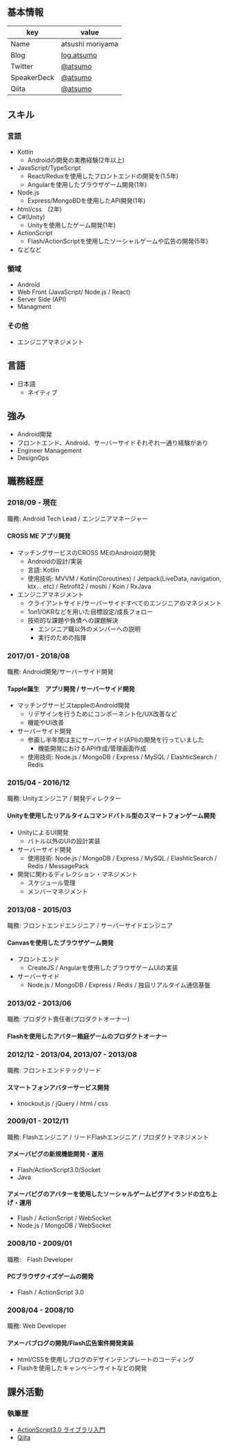 ## 基本情報

|key|value|
|---|-----|
|Name|atsushi moriyama|
|Blog|[log.atsumo](http://atsumo.hatenablog.com/)|
|Twitter|[@atsumo](https://twitter.com/atsumo)|
|SpeakerDeck|[@atsumo](https://speakerdeck.com/atsumo)|
|Qiita|[@atsumo](https://qiita.com/atsumo)|

## スキル
### 言語
- Kotlin
  - Androidの開発の実務経験(2年以上)
- JavaScript/TypeScript
  - React/Reduxを使用したフロントエンドの開発を(1.5年)
  - Angularを使用したブラウザゲーム開発(1年)
- Node.js
  - Express/MongoBDを使用したAPI開発(1年)
- html/css　(2年)
- C#(Unity)
  - Unityを使用したゲーム開発(1年)
- ActionScript
  - Flash/ActionScriptを使用したソーシャルゲームや広告の開発(5年)
- などなど

### 領域
- Android
- Web Front (JavaScript/ Node.js / React)
- Server Side (API)
- Managment

### その他
- エンジニアマネジメント

## 言語

- 日本語
  - ネイティブ

## 強み
- Android開発
- フロントエンド、Android、サーバーサイドそれぞれ一通り経験があり
- Engineer Management
- DesignOps


## 職務経歴

### 2018/09 - 現在 

職務: Android Tech Lead / エンジニアマネージャー

#### CROSS ME アプリ開発
- マッチングサービスのCROSS MEのAndroidの開発
  - Androidの設計/実装
  - 言語: Kotlin
  - 使用技術: MVVM / Kotlin(Coroutines) / Jetpack(LiveData, navigation, ktx... etc) / Retrofit2 / moshi / Koin / RxJava
- エンジニアマネジメント
  - クライアントサイド/サーバーサイドすべてのエンジニアのマネジメント
  - 1on1/OKRなどを用いた目標設定/成長フォロー
  - 技術的な課題や負債への課題解決
    - エンジニア職以外のメンバーへの説明
    - 実行のための指揮

### 2017/01 - 2018/08

職務: Android開発/サーバーサイド開発

#### Tapple誕生　アプリ開発 / サーバーサイド開発
- マッチングサービスtappleのAndroid開発
  - リデザインを行うためにコンポーネント化/UX改善など
  - 機能やUI改善
- サーバーサイド開発
  - 参画し半年間は主にサーバーサイド(API)の開発を行っていました
    - 機能開発におけるAPI作成/管理画面作成
  - 使用技術: Node.js / MongoDB / Express / MySQL / ElashticSearch / Redis

### 2015/04 - 2016/12

職務: Unityエンジニア / 開発ディレクター

#### Unityを使用したリアルタイムコマンドバトル型のスマートフォンゲーム開発
- UnityによるUI開発
  - バトル以外のUIの設計実装
- サーバーサイド開発
  - 使用技術: Node.js / MongoDB / Express / MySQL / ElashticSearch / Redis / MessagePack
- 開発に関わるディレクション・マネジメント
  - スケジュール管理
  - メンバーマネジメント

### 2013/08 - 2015/03

職務: フロントエンドエンジニア / サーバーサイドエンジニア

#### Canvasを使用したブラウザゲーム開発

- フロントエンド
  - CreateJS / Angularを使用したブラウザゲームUIの実装
- サーバーサイド
  - Node.js / MongoDB / Express / Redis / 独自リアルタイム通信基盤

### 2013/02 - 2013/06

職務: プロダクト責任者(プロダクトオーナー)

#### Flashを使用したアバター箱庭ゲームのプロダクトオーナー

### 2012/12 - 2013/04, 2013/07 - 2013/08

職務: フロントエンドテックリード

#### スマートフォンアバターサービス開発
- knockout.js / jQuery / html / css

### 2009/01 - 2012/11

職務: Flashエンジニア / リードFlashエンジニア / プロダクトマネジメント

#### アメーバピグの新規機能開発・運用
- Flash/ActionScript3.0/Socket
- Java

#### アメーバピグのアバターを使用したソーシャルゲームピグアイランドの立ち上げ・運用
- Flash / ActionScript / WebSocket
- Node.js / MongoDB / WebSocket

### 2008/10 - 2009/01

職務:　Flash Developer

#### PCブラウザクイズゲームの開発
- Flash / ActionScript 3.0 

### 2008/04 - 2008/10

職務: Web Developer

#### アメーバブログの開発/Flash広告案件開発実装
- html/CSSを使用しブログのデザインテンプレートのコーディング
- Flashを使用したキャンペーンサイトなどの開発

## 課外活動

### 執筆歴
* [ActionScript3.0 ライブラリ入門](https://www.amazon.co.jp/dp/B00G9QIZMY)
* [Qiita](https://qiita.com/atsumo)


